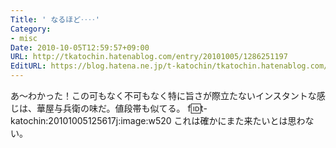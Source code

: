 ```yaml
---
Title: ' なるほど‥‥'
Category:
- misc
Date: 2010-10-05T12:59:57+09:00
URL: http://tkatochin.hatenablog.com/entry/20101005/1286251197
EditURL: https://blog.hatena.ne.jp/t-katochin/tkatochin.hatenablog.com/atom/entry/6653586347154753337
---
```


あ〜わかった！この可もなく不可もなく特に旨さが際立たないインスタントな感じは、華屋与兵衛の味だ。値段帯も似てる。
f:id:t-katochin:20101005125617j:image:w520
これは確かにまた来たいとは思わない。
